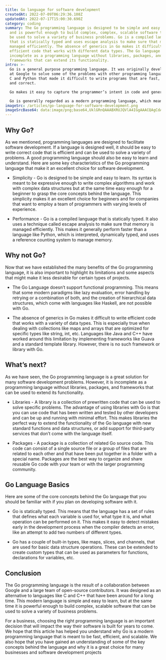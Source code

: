 ```yaml
---
title: Go language for software development
createdAt: 2022-07-09T06:29:36.108Z
updatedAt: 2022-07-17T15:00:30.690Z
category: coding
summary: The Go programming language is designed to be simple and easy to learn
  and is powerful enough to build complex, complex, scalable software that can
  be used to solve a variety of business problems. Go is a compiled language
  that is statically typed and uses escape analysis to make sure that memory is
  managed efficiently. The absence of generics in Go makes it difficult to write
  efficient code that works with different data types. The Go language is
  incomplete as a programming language without libraries, packages, and
  frameworks that can extend its functionality.
intro: >-
  Go is a general purpose programming language. It was originally developed
  at Google to solve some of the problems with other programming languages like
  C and Python that made it difficult to write programs that are fast, small,
  and correct. 

  Go makes it easy to capture the programmer’s intent in code and generate output directly from source - thanks to its lightweight syntax, concise statement, and built-in support for anonymous functions without the need for temporary variables or auxiliary arguments.

  Go is generally regarded as a modern programming language, which means that it has been designed with performance in mind, comes with support for concurrency, and implements new features introduced by other recent programming languages like Rust and Swift. The factors listed above make Go an excellent choice for software development projects involving medium-to-large sized codebases, performance optimization, or writing compilers.
imageSrc: /articles/go-language-for-software-development.png
imageSrcBase64: data:image/png;base64,UklGRnQAAABXRUJQVlA4IGgAAACQAgCdASoKAAoAAUAmJbACdLoB+AARExirrHm0AADMk9+58KxXlhwTuIr0Hrsx46Tn3dupPupeiLum1Y21P85yvL05spd67Ybb0Gz/4vVIIBNX69AP/ob6fIi4Kz0sJuC+fQ2rZ+5QAA==
---
```


## Why Go?

As we mentioned, programming languages are designed to facilitate software development. If a language is designed well, it should be easy to write correct code that is efficient and can be used to solve a variety of problems. A good programming language should also be easy to learn and understand.
Here are some key characteristics of the Go programming language that make it an excellent choice for software development.

- Simplicity - Go is designed to be simple and easy to learn. Its syntax is meant to be expressive enough to write complex algorithms and work with complex data structures but at the same time easy enough for a beginner to grasp the core concepts behind the language. This simplicity makes it an excellent choice for beginners and for companies that want to employ a team of programmers with varying levels of experience.

- Performance - Go is a compiled language that is statically typed. It also uses a technique called escape analysis to make sure that memory is managed efficiently. This makes it generally perform faster than a language like Python, which is interpreted, dynamically typed, and uses a reference counting system to manage memory.

## Why not Go?

Now that we have established the many benefits of the Go programming language, it is also important to highlight its limitations and some aspects that might make it less desirable for certain types of projects.

- The Go Language doesn’t support functional programming. This means that some modern paradigms like lazy evaluation, error handling by retrying or a combination of both, and the creation of hierarchical data structures, which come with languages like Haskell, are not possible with Go.

- The absence of generics in Go makes it difficult to write efficient code that works with a variety of data types. This is especially true when dealing with collections like maps and arrays that are optimized for specific types like string, int, etc. Languages like Java and C++ have worked around this limitation by implementing frameworks like Guava and a standard template library. However, there is no such framework or library with Go.

## What’s next?

As we have seen, the Go programming language is a great solution for many software development problems. However, it is incomplete as a programming language without libraries, packages, and frameworks that can be used to extend its functionality.

- Libraries - A library is a collection of prewritten code that can be used to solve specific problems. The advantage of using libraries with Go is that you can use code that has been written and tested by other developers and can be up and running with minimal effort. This makes libraries the perfect way to extend the functionality of the Go language with new standard functions and data structures, or add support for third-party services that don’t come with the language itself.

- Packages - A package is a collection of related Go source code. This code can consist of a single source file or a group of files that are related to each other and that have been put together in a folder with a special name. Packages are the best way to organize and share reusable Go code with your team or with the larger programming community.

## Go Language Basics

Here are some of the core concepts behind the Go language that you should be familiar with if you plan on developing software with it.

- Go is statically typed. This means that the language has a set of rules that defines what each variable is used for, what type it is, and what operation can be performed on it. This makes it easy to detect mistakes early in the development process when the compiler detects an error, like an attempt to add two numbers of different types.

- Go has a couple of built-in types, like maps, slices, and channels, that are used for basic data structure operations. These can be extended to create custom types that can be used as parameters for functions, declarations for variables, etc.

## Conclusion

The Go programming language is the result of a collaboration between Google and a large team of open-source contributors. It was designed as an alternative to languages like C and C++ that have been around for a long time.
This modern language is simple and easy to learn, but at the same time it is powerful enough to build complex, scalable software that can be used to solve a variety of business problems.

For a business, choosing the right programming language is an important decision that will impact the way their software is built for years to come. 
We hope that this article has helped you understand why Go is a modern programming language that is meant to be fast, efficient, and scalable. We also hope that you have gained an understanding of some of the key concepts behind the language and why it is a great choice for many businesses and software development projects

